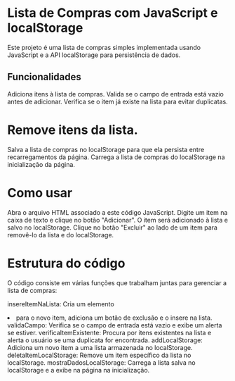 # Lista de Compras com JavaScript e localStorage

Este projeto é uma lista de compras simples implementada usando JavaScript e a API localStorage para persistência de dados.

## Funcionalidades
Adiciona itens à lista de compras.
Valida se o campo de entrada está vazio antes de adicionar.
Verifica se o item já existe na lista para evitar duplicatas.
# Remove itens da lista.
Salva a lista de compras no localStorage para que ela persista entre recarregamentos da página.
Carrega a lista de compras do localStorage na inicialização da página.
# Como usar
Abra o arquivo HTML associado a este código JavaScript.
Digite um item na caixa de texto e clique no botão "Adicionar".
O item será adicionado à lista e salvo no localStorage.
Clique no botão "Excluir" ao lado de um item para removê-lo da lista e do localStorage.
# Estrutura do código
O código consiste em várias funções que trabalham juntas para gerenciar a lista de compras:

insereItemNaLista: Cria um elemento <li> para o novo item, adiciona um botão de exclusão e o insere na lista.
validaCampo: Verifica se o campo de entrada está vazio e exibe um alerta se estiver.
verificaItemExistente: Procura por itens existentes na lista e alerta o usuário se uma duplicata for encontrada.
addLocalStorage: Adiciona um novo item a uma lista armazenada no localStorage.
deletaItemLocalStorage: Remove um item específico da lista no localStorage.
mostraDadosLocalStorage: Carrega a lista salva no localStorage e a exibe na página na inicialização.
